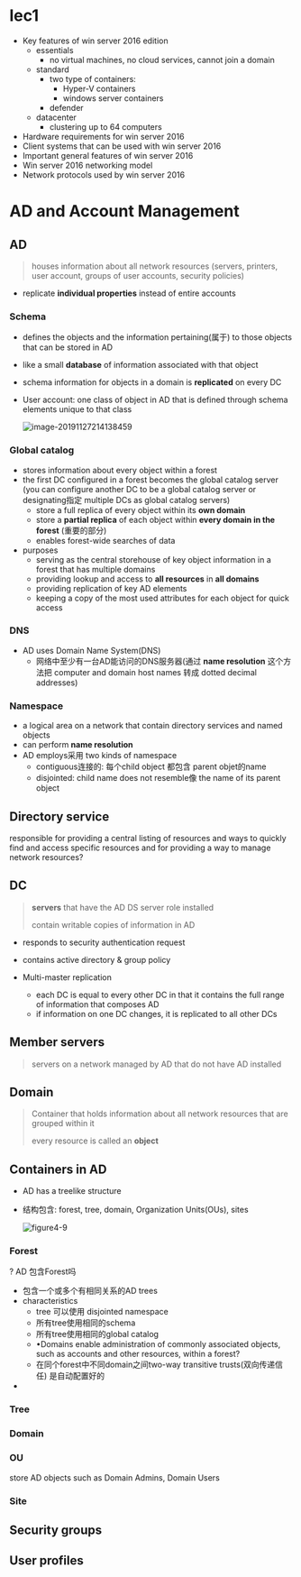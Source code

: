 # lec1

- Key features of win server 2016 edition
  - essentials
    - no virtual machines, no cloud services, cannot join a domain
  - standard
    - two type of containers:
      - Hyper-V containers
      - windows server containers
    - defender
  - datacenter
    - clustering up to 64 computers
- Hardware requirements for win server 2016
- Client systems that can be used with win server 2016
- Important general features of win server 2016
- Win server 2016 networking model
- Network protocols used by win server 2016

# AD and Account Management

## AD

> houses information about all network resources (servers, printers, user account, groups of user accounts, security policies)

- replicate **individual properties** instead of entire accounts

### Schema

- defines the objects and the information pertaining(属于) to those objects that can be  stored in AD

- like a small **database** of information associated with that object

- schema information for objects in a domain is **replicated** on every DC

- User account: one class of object in AD that is defined through schema elements unique to that class

  ![image-20191127214138459](D:\Note\server\all.assets\image-20191127214138459.png)

### Global catalog

- stores information about every object within a forest
- the first DC configured in a forest becomes the global catalog server (you can configure another DC to be a global catalog server or designating指定 multiple DCs as global catalog servers)
  - store a full replica of every object within its **own domain**
  - store a **partial replica** of each object within **every domain in the forest** (重要的部分)
  - enables forest-wide searches of data
- purposes
  - serving as the central storehouse of key object information in a forest that has multiple domains
  - providing lookup and access to **all resources** in **all domains**
  - providing replication of key AD elements
  - keeping a copy of the most used attributes for each object for quick access

### DNS

- AD uses Domain Name System(DNS)
  - 网络中至少有一台AD能访问的DNS服务器(通过 **name resolution** 这个方法把 computer and domain host names 转成 dotted decimal addresses)

### Namespace

- a logical area on a network that contain directory services and named objects
- can perform **name resolution**
- AD employs采用 two kinds of namespace
  - contiguous连接的: 每个child object 都包含 parent objet的name
  - disjointed: child name does not resemble像 the name of its parent object

## Directory service

responsible for providing a central listing of resources and ways to quickly find and access specific resources and for providing a way to manage network resources?

## DC

> **servers** that have the AD DS server role installed
>
> contain writable copies of information in AD

- responds to security authentication request
- contains active directory & group policy

- Multi-master replication
  - each DC is equal to every other DC in that it contains the full range of information that composes AD
  - if information on one DC changes, it is replicated to all other DCs

## Member servers

> servers on a network managed by AD that do not have AD installed

## Domain

> Container that holds information about all network resources that are grouped within it
>
> every resource is called an **object**

## Containers in AD

- AD has a treelike structure

- 结构包含: forest, tree, domain, Organization Units(OUs), sites

  ![figure4-9](D:\Note\server\all.assets\image-20191128181323218.png)

### Forest

? AD 包含Forest吗

- 包含一个或多个有相同关系的AD trees
- characteristics
  - tree 可以使用 disjointed namespace
  - 所有tree使用相同的schema
  - 所有tree使用相同的global catalog
  - •Domains enable administration of commonly associated objects, such as accounts and other resources, within a forest?
  - 在同个forest中不同domain之间two-way transitive trusts(双向传递信任) 是自动配置好的
- 

### Tree

### Domain

### OU

store AD objects such as Domain Admins, Domain Users

### Site

## Security groups

## User profiles



